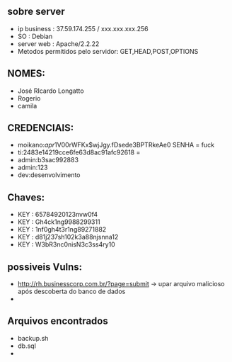 ## sobre server
- ip business : 37.59.174.255  / xxx.xxx.xxx.256
- SO : Debian 
- server web : Apache/2.2.22
- Metodos permitidos pelo servidor: GET,HEAD,POST,OPTIONS   

## NOMES:
- José RIcardo Longatto
- Rogerio
- camila

## CREDENCIAIS:
- moikano:$apr1$V00rWFKx$wjJgy.fDsede3BPTRkeAe0 SENHA = fuck
- ti:2483e14219cce6fe63d8ac91afc92618 = 
- admin:b3sac992883
- admin:123
- dev:desenvolvimento

## Chaves:
- KEY : 65784920123nvw0f4 
- KEY : Gh4ck1ng9988299311
- KEY : 1nf0gh4t3r1ng89271882
- KEY : d81j237sh102k3a88njsnna12
- KEY : W3bR3nc0nisN3c3ss4ry10

## possiveis Vulns: 
- http://rh.businesscorp.com.br/?page=submit -> upar arquivo malicioso após descoberta do banco de dados
- 


## Arquivos encontrados 
- backup.sh
- db.sql
- 
